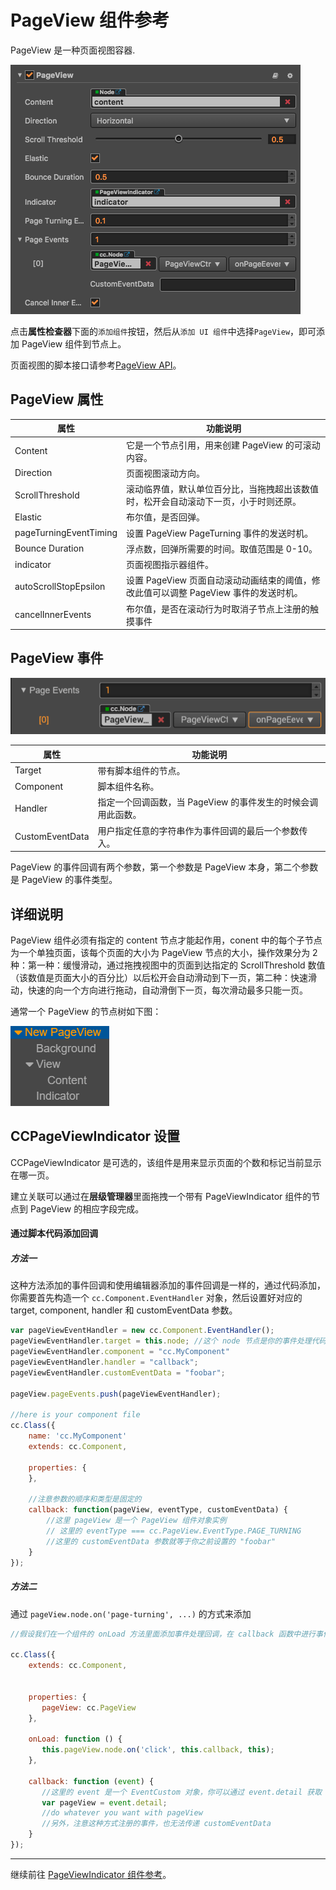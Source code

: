 # PageView 组件参考

PageView 是一种页面视图容器.

![pageview-inspector](./pageview/pageview-inspector.png)

点击**属性检查器**下面的`添加组件`按钮，然后从`添加 UI 组件`中选择`PageView`，即可添加 PageView 组件到节点上。

页面视图的脚本接口请参考[PageView API](../api/classes/PageView.html)。

## PageView 属性

| 属性                   | 功能说明                                                                             |
| --------------         | -----------                                                                          |
| Content                | 它是一个节点引用，用来创建 PageView 的可滚动内容。                                   |
| Direction              | 页面视图滚动方向。                                                                   |
| ScrollThreshold        | 滚动临界值，默认单位百分比，当拖拽超出该数值时，松开会自动滚动下一页，小于时则还原。 |
| Elastic                | 布尔值，是否回弹。                                                                   |
| pageTurningEventTiming | 设置 PageView PageTurning 事件的发送时机。                                           |
| Bounce Duration        | 浮点数，回弹所需要的时间。取值范围是 0-10。                                          |
| indicator              | 页面视图指示器组件。                                                                 |
| autoScrollStopEpsilon  | 设置 PageView 页面自动滚动动画结束的阈值，修改此值可以调整 PageView 事件的发送时机。 |
| cancelInnerEvents      | 布尔值，是否在滚动行为时取消子节点上注册的触摸事件                                   |

## PageView 事件

![pageview-event](./pageview/pageview-event.png)

| 属性            | 功能说明                                                     |
| --------------  | -----------                                                  |
| Target          | 带有脚本组件的节点。                                         |
| Component       | 脚本组件名称。                                               |
| Handler         | 指定一个回调函数，当 PageView 的事件发生的时候会调用此函数。 |
| CustomEventData | 用户指定任意的字符串作为事件回调的最后一个参数传入。         |

PageView 的事件回调有两个参数，第一个参数是 PageView 本身，第二个参数是 PageView 的事件类型。

## 详细说明

PageView 组件必须有指定的 content 节点才能起作用，conent 中的每个子节点为一个单独页面，该每个页面的大小为 PageView 节点的大小，操作效果分为 2 种：第一种：缓慢滑动，通过拖拽视图中的页面到达指定的 ScrollThreshold 数值（该数值是页面大小的百分比）以后松开会自动滑动到下一页，第二种：快速滑动，快速的向一个方向进行拖动，自动滑倒下一页，每次滑动最多只能一页。

通常一个 PageView 的节点树如下图：

![pageview-hierarchy](./pageview/pageview-hierarchy.png)

## CCPageViewIndicator 设置

CCPageViewIndicator 是可选的，该组件是用来显示页面的个数和标记当前显示在哪一页。

建立关联可以通过在**层级管理器**里面拖拽一个带有 PageViewIndicator 组件的节点到 PageView 的相应字段完成。

#### 通过脚本代码添加回调

##### 方法一

这种方法添加的事件回调和使用编辑器添加的事件回调是一样的，通过代码添加，
你需要首先构造一个 `cc.Component.EventHandler` 对象，然后设置好对应的 target, component, handler 和 customEventData 参数。

```js
var pageViewEventHandler = new cc.Component.EventHandler();
pageViewEventHandler.target = this.node; //这个 node 节点是你的事件处理代码组件所属的节点
pageViewEventHandler.component = "cc.MyComponent"
pageViewEventHandler.handler = "callback";
pageViewEventHandler.customEventData = "foobar";

pageView.pageEvents.push(pageViewEventHandler);

//here is your component file
cc.Class({
    name: 'cc.MyComponent'
    extends: cc.Component,

    properties: {
    },

	//注意参数的顺序和类型是固定的
    callback: function(pageView, eventType, customEventData) {
        //这里 pageView 是一个 PageView 组件对象实例
        // 这里的 eventType === cc.PageView.EventType.PAGE_TURNING
        //这里的 customEventData 参数就等于你之前设置的 "foobar"
    }
});
```

##### 方法二

通过 `pageView.node.on('page-turning', ...)` 的方式来添加

```js
//假设我们在一个组件的 onLoad 方法里面添加事件处理回调，在 callback 函数中进行事件处理:

cc.Class({
    extends: cc.Component,

	
    properties: {
       pageView: cc.PageView
    },
    
    onLoad: function () {
       this.pageView.node.on('click', this.callback, this);
    },
    
    callback: function (event) {
       //这里的 event 是一个 EventCustom 对象，你可以通过 event.detail 获取 PageView 组件
       var pageView = event.detail;
       //do whatever you want with pageView
       //另外，注意这种方式注册的事件，也无法传递 customEventData
    }
});
```
---

继续前往 [PageViewIndicator 组件参考](pageviewindicator.md)。
